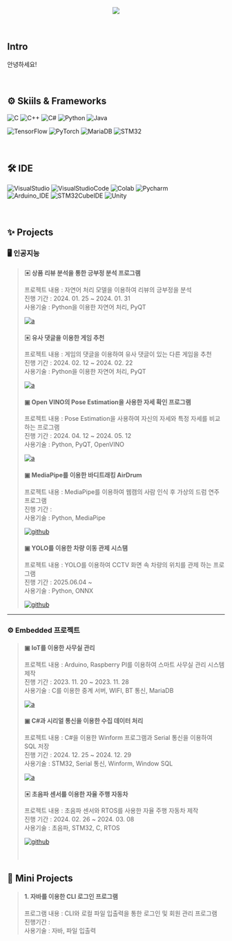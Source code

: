 <div align="right">
<!--<a href="github.com/shinht97"><img src="https://hitscounter.dev/api/hit?url=https%3A%2F%2Fgithub.com%2Fshinht97&label=HITS&icon=github&color=%23198754"></a>-->
</div>

<div align="center">
<img src="https://capsule-render.vercel.app/api?type=wave&height=270&color=gradient&text=%EC%8B%A0%ED%98%84%ED%83%9D%EC%9D%98%20Portfolio&reversal=false&textBg=false&fontAlign=50&fontAlignY=39&desc=shinht97&descSize=26"/>
</div>
  

　 
## Intro
안녕하세요!  
<!--인공지능과 게임을 좋아하는 경력 9개월인 개발자 신현택이라고 합니다.  
제가 진행한 모든 프로젝트를 정리해논 페이지입니다.-->
  

　 
## ⚙ Skiils & Frameworks
<!-- 언어 -->
![C](https://img.shields.io/badge/C-A8B9CC?style=for-the-badge&logo=C&logoColor=white)
![C++](https://img.shields.io/badge/C++-00599C?style=for-the-badge&logo=cplusplus&logoColor=white)
![C#](https://img.shields.io/badge/C%23-512BD4?style=for-the-badge&logo=c-sharp&logoColor=white)
![Python](https://img.shields.io/badge/Python-3776AB?style=for-the-badge&logo=python&logoColor=white)
![Java](https://img.shields.io/badge/Java-007396?style=for-the-badge&logo=OpenJDK&logoColor=white)  
<!-- 프레임워크 / 플랫폼 -->
![TensorFlow](https://img.shields.io/badge/TensorFlow-FF6F00?style=for-the-badge&logo=TensorFlow&logoColor=white)
![PyTorch](https://img.shields.io/badge/PyTorch-EE4C2C?style=for-the-badge&logo=PyTorch&logoColor=white)
![MariaDB](https://img.shields.io/badge/MariaDB-003545?style=for-the-badge&logo=mariadb&logoColor=white)
![STM32](https://img.shields.io/badge/STM32-03234B?style=for-the-badge&logo=stmicroelectronics&logoColor=white)
  

　 
## 🛠 IDE
![VisualStudio](https://img.shields.io/badge/Visual_Studio-5C2D91?style=for-the-badge&logo=visual%20studio&logoColor=white) 
![VisualStudioCode](https://img.shields.io/badge/Visual_Studio_Code-0078D4?style=for-the-badge&logo=visual%20studio%20code&logoColor=white) 
![Colab](https://img.shields.io/badge/Colab-F9AB00?style=for-the-badge&logo=googlecolab&color=525252) 
![Pycharm](https://img.shields.io/badge/PyCharm-000000.svg?&style=for-the-badge&logo=PyCharm&logoColor=white)  
![Arduino_IDE](https://img.shields.io/badge/Arduino_IDE-00979D?style=for-the-badge&logo=arduino&logoColor=white) 
![STM32CubeIDE](https://img.shields.io/badge/STM32CubeIDE-03234B?style=for-the-badge&logo=stmicroelectronics&logoColor=white) 
![Unity](https://img.shields.io/badge/Unity-000000?style=for-the-badge&logo=Unity&logoColor=white) 
  

　 
## ✨ Projects
<!--### 🕹️ 게임
> #### ▣ 지구방위본부
> 설&nbsp;&nbsp;&nbsp;&nbsp;&nbsp;&nbsp;&nbsp;명 : Unity Engine을 이용한 모바일 슈팅 게임  
> 기&nbsp;&nbsp;&nbsp;&nbsp;&nbsp;&nbsp;&nbsp;간 : 2023.04 ~ 2023.11
> 사용기술 : C#, Unity Engine  
> 역&nbsp;&nbsp;&nbsp;&nbsp;&nbsp;&nbsp;&nbsp;할 : 게임 시스템 및 적 움직임 개발  
> 
> ![a]<a href="https://play.google.com/store/apps/details?id=com.Univia.SpaceDefence&hl=ko-KR">![a](https://img.shields.io/badge/android-34A853?style=for-the-badge&logo=android&logoColor=white)</a>&nbsp;&nbsp;![b]<a href="">(https://img.shields.io/badge/iOS-000000?style=for-the-badge&logo=apple&logoColor=white)</a>
>
>
***
-->
### 🖥️ 인공지능
> #### ▣ 상품 리뷰 분석을 통한 긍부정 분석 프로그램  
> 프로젝트 내용 : 자연어 처리 모델을 이용하여 리뷰의 긍부정을 분석  
> 진행 기간 : 2024. 01. 25 ~ 2024. 01. 31  
> 사용기술 : Python을 이용한 자연어 처리, PyQT  
> <!--역&nbsp;&nbsp;&nbsp;&nbsp;&nbsp;&nbsp;&nbsp;할 : "프로젝트 리더" 및 자연어 처리 모델 구현  -->
>  
> <a href="https://github.com/shinht97/Comment_analysis">![a](https://img.shields.io/badge/GitHub-100000?style=for-the-badge&logo=github&logoColor=white)</a>  
>  
> #### ▣ 유사 댓글을 이용한 게임 추천  
> 프로젝트 내용 : 게임의 댓글을 이용하여 유사 댓글이 있는 다른 게임을 추천  
> 진행 기간 : 2024. 02. 12 ~ 2024. 02. 22  
> 사용기술 : Python을 이용한 자연어 처리, PyQT  
> <!--역&nbsp;&nbsp;&nbsp;&nbsp;&nbsp;&nbsp;&nbsp;할 : "프로젝트 리더" 및 데이터 수집과 전처리 -->
>  
> <a href="https://github.com/shinht97/steamsavemoney">![a](https://img.shields.io/badge/GitHub-100000?style=for-the-badge&logo=github&logoColor=white)</a>  
>  
>  
> #### ▣ Open VINO의 Pose Estimation을 사용한 자세 확인 프로그램  
> 프로젝트 내용 : Pose Estimation을 사용하여 자신의 자세와 특정 자세를 비교하는 프로그램  
> 진행 기간 : 2024. 04. 12 ~ 2024. 05. 12  
> 사용기술 : Python, PyQT, OpenVINO  
> <!--역&nbsp;&nbsp;&nbsp;&nbsp;&nbsp;&nbsp;&nbsp;할 : "프로젝트 리더" 및 개별 동작 기능을 멀티 프로세스를 이용하여 통합  -->
>  
> <a href="https://github.com/BrotherHwan/Final_project">![a](https://img.shields.io/badge/GitHub-100000?style=for-the-badge&logo=github&logoColor=white)</a>  
> <!--참고 : 후속 진행 중인 프로젝트로 최신 브렌치 확인 필요-->
>  
>  
> #### ▣ MediaPipe를 이용한 바디트래킹 AirDrum  
> 프로젝트 내용 : MediaPipe를 이용하여 웹캠의 사람 인식 후 가상의 드럼 연주 프로그램  
> 진행 기간 :  
> 사용기술 : Python, MediaPipe  
>  
> <a href="">![github](https://img.shields.io/badge/GitHub-100000?style=for-the-badge&logo=github&logoColor=white)</a>
> 
>  
> <!--#### 이미지 분류를 통한 중고차 종류 분류 프로젝트
> 프로젝트 내용 : 중고차 이미지를 통한 차종 분류 프로젝트
> 진행 기간 :
> 사용기술 : Pytho, Pytorch
>  
> <a href="">![github](https://img.shields.io/badge/GitHub-100000?style=for-the-badge&logo=github&logoColor=white)</a>-->
>  
>  
> #### ▣ YOLO를 이용한 차량 이동 관제 시스탬  
> 프로젝트 내용 : YOLO를 이용하여 CCTV 화면 속 차량의 위치를 관제 하는 프로그램  
> 진행 기간 : 2025.06.04 ~  
> 사용기술 : Python, ONNX  
>  
> <a href ="">![github](https://img.shields.io/badge/GitHub-100000?style=for-the-badge&logo=github&logoColor=white)</a>
>  
>  
***
### ⚙️ Embedded 프로젝트
> #### ▣ IoT를 이용한 사무실 관리  
> 프로젝트 내용 : Arduino, Raspberry PI를 이용하여 스마트 사무실 관리 시스템 제작  
> 진행 기간 : 2023. 11. 20 ~ 2023. 11. 28  
> 사용기술 : C를 이용한 중계 서버, WIFI, BT 통신, MariaDB  
> <!--역&nbsp;&nbsp;&nbsp;&nbsp;&nbsp;&nbsp;&nbsp;할 : "프로젝트 리더" 및 WIFI 통신과 DB 작업 담당  -->
>
> <a href="https://github.com/shinht97/IoT_OFFICE_PROJECT">![a](https://img.shields.io/badge/GitHub-100000?style=for-the-badge&logo=github&logoColor=white)</a>  
>  
>   
> #### ▣ C#과 시리얼 통신을 이용한 수집 데이터 처리  
> 프로젝트 내용 : C#을 이용한 Winform 프로그램과 Serial 통신을 이용하여 SQL 저장  
> 진행 기간 : 2024. 12. 25 ~ 2024. 12. 29  
> 사용기술 : STM32, Serial 통신, Winform, Window SQL  
> <!--역&nbsp;&nbsp;&nbsp;&nbsp;&nbsp;&nbsp;&nbsp;할 : "프로젝트 리더" 및 STM32를 사용하여 주변 환경 데이터 수집 디바이스 제작  -->   
>  
> <a href="https://github.com/shinht97/CS_serial_project">![a](https://img.shields.io/badge/GitHub-100000?style=for-the-badge&logo=github&logoColor=white)</a> 
>  
>   
> #### ▣ 초음파 센서를 이용한 자율 주행 자동차  
> 프로젝트 내용 : 초음파 센서와 RTOS를 사용한 자율 주행 자동차 제작  
> 진행 기간 : 2024. 02. 26 ~ 2024. 03. 08  
> 사용기술 : 초음파, STM32, C, RTOS  
> <!--역&nbsp;&nbsp;&nbsp;&nbsp;&nbsp;&nbsp;&nbsp;할 : "프로젝트 리더" 및 RTOS 담당  -->  
>  
><a href="https://github.com/shinht97/Ultra_sonic_car">![github](https://img.shields.io/badge/GitHub-100000?style=for-the-badge&logo=github&logoColor=white)</a>  
>  
>
>　 

## 🌱 Mini Projects

> #### 1. 자바를 이용한 CLI 로그인 프로그램  
> 프로그램 내용 : CLI와 로컬 파일 입출력을 통한 로그인 및 회원 관리 프로그램  
> 진행기간 :  
> 사용기술 : 자바, 파일 입출력  
> <!--<a href="https://github.com/shinht97/">![github](https://img.shields.io/badge/GitHub-100000?style=for-the-badge&logo=github&logoColor=white)</a>-->
  

<!--　 
## 🎞 Side Project  
-->
<!--
> #### 1. 실종아동 성인 얼굴인식 모델 설계 (진행중)  
> 설&nbsp;&nbsp;&nbsp;&nbsp;&nbsp;&nbsp;명 : 생성 모델을 이용하여 실종 아동의 성인 얼굴을 예측하는 모델 설계 예정  
> 역&nbsp;&nbsp;&nbsp;&nbsp;&nbsp;&nbsp;할 :  
> 기&nbsp;&nbsp;&nbsp;&nbsp;&nbsp;&nbsp;간 : 2024. 02 ~ (지연)    
> 사용기술 : GAN, Python  
>  
> <a href="https://github.com/shinht97/foot_print_project">![a](https://img.shields.io/badge/GitHub-100000?style=for-the-badge&logo=github&logoColor=white)</a>  
>  
-->


<!--　 
> #### ~~2. K-헤커톤 (디벨롭 중)~~
> &nbsp;&nbsp;&nbsp;설 명 :  
> &nbsp;&nbsp;&nbsp;역 할 :  
> &nbsp;&nbsp;&nbsp;기 간 :  
> 사용기술 : Python  
>   
> ~~<a href="https://github.com/shinht97/foot_print_project">![a](https://img.shields.io/badge/googledocs-4285F4?style=for-the-badge&logo=googledocs&logoColor=white)</a>~~
>  
-->

　 
---
